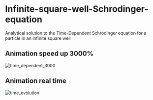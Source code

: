 # Infinite-square-well-Schrodinger-equation
Analytical solution to the Time-Dependent Schrodinger equation for a particle in an infinite square well

## Animation speed up 3000%
![time_dependent_3000](https://github.com/timothypholmes/Infinite-square-well-Schrodinger-equation/blob/master/time_dependent_3000.gif)

## Animation real time
![time_evolution](https://github.com/timothypholmes/Infinite-square-well-Schrodinger-equation/blob/master/time_evolution.gif)
